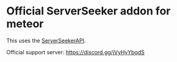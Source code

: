 # Official ServerSeeker addon for meteor

This uses the [ServerSeekerAPI](https://github.com/DAMcraft/ServerSeekerAPI-docs).

Official support server: https://discord.gg/jVyHyYbqdS

